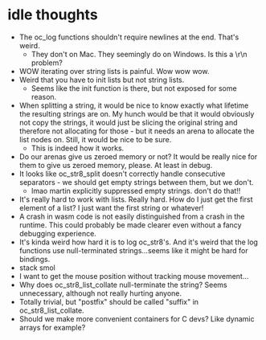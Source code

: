 # idle thoughts

- The oc_log functions shouldn't require newlines at the end. That's weird.
    - They don't on Mac. They seemingly do on Windows. Is this a \r\n problem?
- WOW iterating over string lists is painful. Wow wow wow.
- Weird that you have to init lists but not string lists.
    - Seems like the init function is there, but not exposed for some reason.
- When splitting a string, it would be nice to know exactly what lifetime the resulting strings are on. My hunch would be that it would obviously not copy the strings, it would just be slicing the original string and therefore not allocating for those - but it needs an arena to allocate the list nodes on. Still, it would be nice to be sure.
    - This is indeed how it works.
- Do our arenas give us zeroed memory or not? It would be really nice for them to give us zeroed memory, please. At least in debug.
- It looks like oc_str8_split doesn't correctly handle consecutive separators - we should get empty strings between them, but we don't.
    - lmao martin explicitly suppressed empty strings. don't do that!!
- It's really hard to work with lists. Really hard. How do I just get the first element of a list? I just want the first string or whatever!
- A crash in wasm code is not easily distinguished from a crash in the runtime. This could probably be made clearer even without a fancy debugging experience.
- It's kinda weird how hard it is to log oc_str8's. And it's weird that the log functions use null-terminated strings...seems like it might be hard for bindings.
- stack smol
- I want to get the mouse position without tracking mouse movement...
- Why does oc_str8_list_collate null-terminate the string? Seems unnecessary, although not really hurting anyone.
- Totally trivial, but "postfix" should be called "suffix" in oc_str8_list_collate.
- Should we make more convenient containers for C devs? Like dynamic arrays for example?
